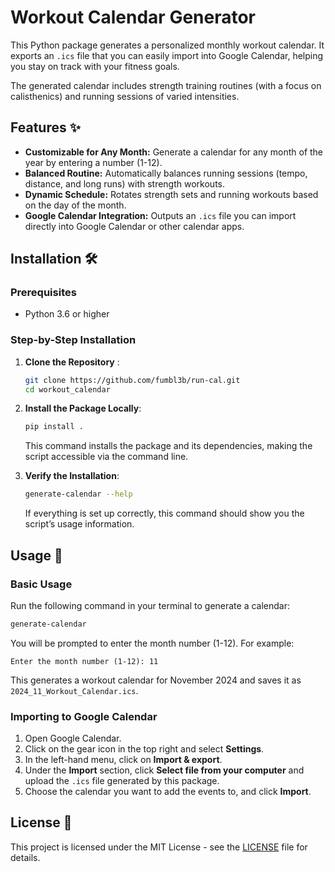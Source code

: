 # Workout Calendar Generator

This Python package generates a personalized monthly workout calendar. It exports an `.ics` file that you can easily import into Google Calendar, helping you stay on track with your fitness goals.

The generated calendar includes strength training routines (with a focus on calisthenics) and running sessions of varied intensities.

## Features ✨

- **Customizable for Any Month:** Generate a calendar for any month of the year by entering a number (1-12).
- **Balanced Routine:** Automatically balances running sessions (tempo, distance, and long runs) with strength workouts.
- **Dynamic Schedule:** Rotates strength sets and running workouts based on the day of the month.
- **Google Calendar Integration:** Outputs an `.ics` file you can import directly into Google Calendar or other calendar apps.

## Installation 🛠️

### Prerequisites
- Python 3.6 or higher

### Step-by-Step Installation

1. **Clone the Repository** :
   ```bash
   git clone https://github.com/fumbl3b/run-cal.git
   cd workout_calendar
   ```

2. **Install the Package Locally**:
   ```bash
   pip install .
   ```

   This command installs the package and its dependencies, making the script accessible via the command line.

3. **Verify the Installation**:
   ```bash
   generate-calendar --help
   ```

   If everything is set up correctly, this command should show you the script’s usage information.

## Usage 🚀

### Basic Usage

Run the following command in your terminal to generate a calendar:

```bash
generate-calendar
```

You will be prompted to enter the month number (1-12). For example:

```
Enter the month number (1-12): 11
```

This generates a workout calendar for November 2024 and saves it as `2024_11_Workout_Calendar.ics`.

### Importing to Google Calendar

1. Open Google Calendar.
2. Click on the gear icon in the top right and select **Settings**.
3. In the left-hand menu, click on **Import & export**.
4. Under the **Import** section, click **Select file from your computer** and upload the `.ics` file generated by this package.
5. Choose the calendar you want to add the events to, and click **Import**.

## License 📜

This project is licensed under the MIT License - see the [LICENSE](LICENSE) file for details.

